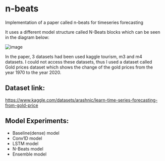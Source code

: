 # n-beats
Implementation of a paper called n-beats for timeseries forecasting

It uses a different model structure called N-Beats blocks which can be seen in the diagram below:

![image](https://user-images.githubusercontent.com/77073029/168414022-7eb3d830-cca0-4f50-b08d-af991dc64462.png)

In the paper, 3 datasets had been used kaggle tourism, m3 and m4 datasets. I could not access these datasets, thus I used a dataset called Gold prices dataset which shows the change of the gold prices from the year 1970 to the year 2020. 

## Dataset link:

https://www.kaggle.com/datasets/arashnic/learn-time-series-forecasting-from-gold-price

## Model Experiments:
* Baseline(dense) model
* Conv1D model
* LSTM model
* N-Beats model
* Ensemble model

